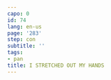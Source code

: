 ```yaml
---
capo: 0
id: 74
lang: en-us
page: '283'
step: con
subtitle: ''
tags:
- pan
title: I STRETCHED OUT MY HANDS
---
```

